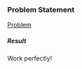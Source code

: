 <h3>Problem Statement</h3>

<a href="https://www.hackerearth.com/problem/algorithm/monk-and-the-collision/">Problem</a>

<h5>Result</h5>

Work perfectly!